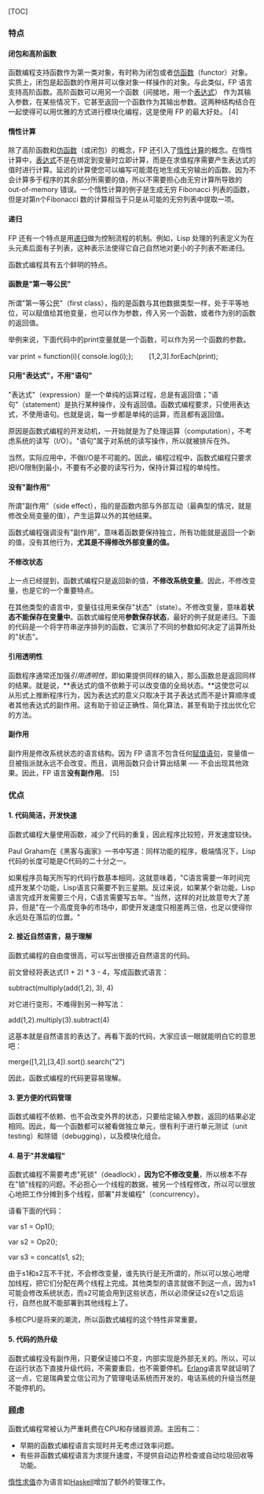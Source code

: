 [TOC]

### 特点

#### **闭包和高阶函数**

函数编程支持函数作为第一类对象，有时称为闭包或者[仿函数](https://baike.baidu.com/item/%E4%BB%BF%E5%87%BD%E6%95%B0)（functor）对象。实质上，闭包是起函数的作用并可以像对象一样操作的对象。与此类似，FP 语言支持高阶函数。高阶函数可以用另一个函数（间接地，用一个[表达式](https://baike.baidu.com/item/%E8%A1%A8%E8%BE%BE%E5%BC%8F)） 作为其输入参数，在某些情况下，它甚至返回一个函数作为其输出参数。这两种结构结合在一起使得可以用优雅的方式进行模块化编程，这是使用 FP 的最大好处。 [4] 

#### **惰性计算**

除了高阶函数和[仿函数](https://baike.baidu.com/item/%E4%BB%BF%E5%87%BD%E6%95%B0)（或闭包）的概念，FP 还引入了[惰性计算](https://baike.baidu.com/item/%E6%83%B0%E6%80%A7%E8%AE%A1%E7%AE%97)的概念。在惰性计算中，[表达式](https://baike.baidu.com/item/%E8%A1%A8%E8%BE%BE%E5%BC%8F)不是在绑定到变量时立即计算，而是在求值程序需要产生表达式的值时进行计算。延迟的计算使您可以编写可能潜在地生成无穷输出的函数。因为不会计算多于程序的其余部分所需要的值，所以不需要担心由无穷计算所导致的 out-of-memory 错误。一个惰性计算的例子是生成无穷 Fibonacci 列表的函数，但是对第n个Fibonacci 数的计算相当于只是从可能的无穷列表中提取一项。

#### **递归**

FP 还有一个特点是用[递归](https://baike.baidu.com/item/%E9%80%92%E5%BD%92)做为控制流程的机制。例如，Lisp 处理的列表定义为在头元素后面有子列表，这种表示法使得它自己自然地对更小的子列表不断递归。

函数式编程具有五个鲜明的特点。

#### **函数是"第一等公民"**

所谓"第一等公民"（first class），指的是函数与其他数据类型一样，处于平等地位，可以赋值给其他变量，也可以作为参数，传入另一个函数，或者作为别的函数的返回值。

举例来说，下面代码中的print变量就是一个函数，可以作为另一个函数的参数。

var print = function(i){ console.log(i);};
　　[1,2,3].forEach(print);

#### **只用"表达式"，不用"语句"**

"表达式"（expression）是一个单纯的运算过程，总是有返回值；"语句"（statement）是执行某种操作，没有返回值。函数式编程要求，只使用表达式，不使用语句。也就是说，每一步都是单纯的运算，而且都有返回值。

原因是函数式编程的开发动机，一开始就是为了处理运算（computation），不考虑系统的读写（I/O）。"语句"属于对系统的读写操作，所以就被排斥在外。

当然，实际应用中，不做I/O是不可能的。因此，编程过程中，函数式编程只要求把I/O限制到最小，不要有不必要的读写行为，保持计算过程的单纯性。

#### **没有"副作用"**

所谓"副作用"（side effect），指的是函数内部与外部互动（最典型的情况，就是修改全局变量的值），产生运算以外的其他结果。

函数式编程强调没有"副作用"，意味着函数要保持独立，所有功能就是返回一个新的值，没有其他行为，**尤其是不得修改外部变量的值。**

#### **不修改状态**

上一点已经提到，函数式编程只是返回新的值，**不修改系统变量**。因此，不修改变量，也是它的一个重要特点。

在其他类型的语言中，变量往往用来保存"状态"（state）。不修改变量，意味着**状态不能保存在变量中**。函数式编程使用**参数保存状态**，最好的例子就是递归。下面的代码是一个将字符串逆序排列的函数，它演示了不同的参数如何决定了运算所处的"状态"。

#### **引用透明性**

函数程序通常还加强*引用透明性*，即如果提供同样的输入，那么函数总是返回同样的结果。就是说，**表达式的值不依赖于可以改变值的全局状态。**这使您可以从形式上推断程序行为，因为表达式的意义只取决于其子表达式而不是计算顺序或者其他表达式的副作用。这有助于验证正确性、简化算法，甚至有助于找出优化它的方法。

#### **副作用** 

副作用是修改系统状态的语言结构。因为 FP 语言不包含任何[赋值语句](https://baike.baidu.com/item/%E8%B5%8B%E5%80%BC%E8%AF%AD%E5%8F%A5)，变量值一旦被指派就永远不会改变。而且，调用函数只会计算出结果 ── 不会出现其他效果。因此，FP 语言**没有副作用**。 [5] 



### 优点

#### **1. 代码简洁，开发快速**

函数式编程大量使用函数，减少了代码的重复，因此程序比较短，开发速度较快。

Paul Graham在《黑客与画家》一书中写道：同样功能的程序，极端情况下，Lisp代码的长度可能是C代码的二十分之一。

如果程序员每天所写的代码行数基本相同，这就意味着，"C语言需要一年时间完成开发某个功能，Lisp语言只需要不到三星期。反过来说，如果某个新功能，Lisp语言完成开发需要三个月，C语言需要写五年。"当然，这样的对比故意夸大了差异，但是"在一个高度竞争的市场中，即使开发速度只相差两三倍，也足以使得你永远处在落后的位置。"

#### **2. 接近自然语言，易于理解**

函数式编程的自由度很高，可以写出很接近自然语言的代码。

前文曾经将表达式(1 + 2) * 3 - 4，写成函数式语言：

subtract(multiply(add(1,2), 3), 4)

对它进行变形，不难得到另一种写法：

add(1,2).multiply(3).subtract(4)

这基本就是自然语言的表达了。再看下面的代码，大家应该一眼就能明白它的意思吧：

merge([1,2],[3,4]).sort().search("2")

因此，函数式编程的代码更容易理解。

#### **3. 更方便的代码管理**

函数式编程不依赖、也不会改变外界的状态，只要给定输入参数，返回的结果必定相同。因此，每一个函数都可以被看做独立单元，很有利于进行单元测试（unit testing）和除错（debugging），以及模块化组合。

#### **4. 易于"并发编程"**

函数式编程不需要考虑"死锁"（deadlock），**因为它不修改变量**，所以根本不存在"锁"线程的问题。不必担心一个线程的数据，被另一个线程修改，所以可以很放心地把工作分摊到多个线程，部署"并发编程"（concurrency）。

请看下面的代码：

var s1 = Op1();

var s2 = Op2();

var s3 = concat(s1, s2);

由于s1和s2互不干扰，不会修改变量，谁先执行是无所谓的，所以可以放心地增加线程，把它们分配在两个线程上完成。其他类型的语言就做不到这一点，因为s1可能会修改系统状态，而s2可能会用到这些状态，所以必须保证s2在s1之后运行，自然也就不能部署到其他线程上了。

多核CPU是将来的潮流，所以函数式编程的这个特性非常重要。

#### **5. 代码的热升级**

函数式编程没有副作用，只要保证接口不变，内部实现是外部无关的。所以，可以在运行状态下直接升级代码，不需要重启，也不需要停机。[Erlang](https://baike.baidu.com/item/Erlang)语言早就证明了这一点，它是瑞典爱立信公司为了管理电话系统而开发的，电话系统的升级当然是不能停机的。



### 顾虑

函数式编程常被认为严重耗费在CPU和存储器资源。主因有二：

- 早期的函数式编程语言实现时并无考虑过效率问题。
- 有些非函数式编程语言为求提升速度，不提供自动边界检查或自动垃圾回收等功能。

[惰性求值](https://baike.baidu.com/item/%E6%83%B0%E6%80%A7%E6%B1%82%E5%80%BC)亦为语言如[Haskell](https://baike.baidu.com/item/Haskell)增加了额外的管理工作。


